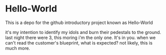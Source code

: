 # Hello-World
This is a depo for the github introductory project known as Hello-World

it's my intention to identify my idols and burn their pedestals to the ground.
last night there were 3, this moring i'm the only one.  It's in you.
when we can't read the customer's blueprint, what is expected? 
not likely, this is much more.
